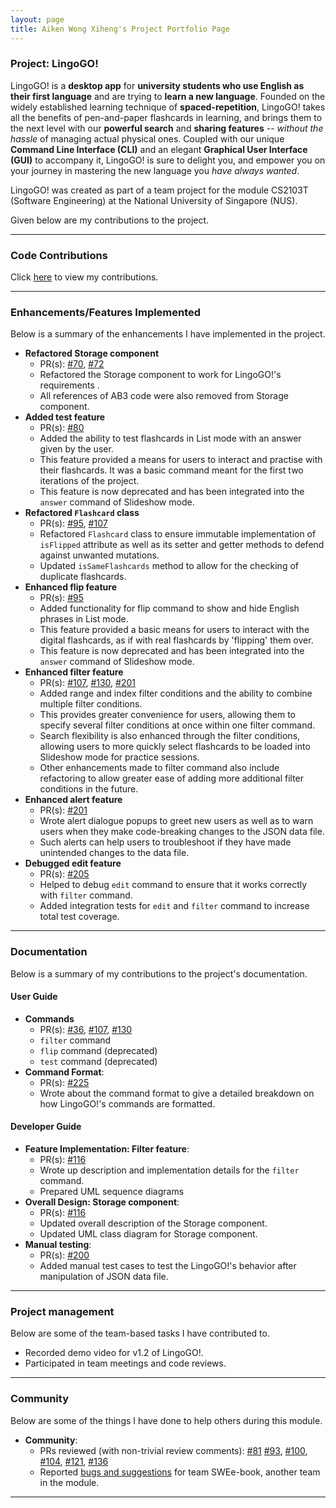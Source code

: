 ```yaml
---
layout: page
title: Aiken Wong Xiheng's Project Portfolio Page
---
```


### Project: LingoGO!

LingoGO! is a **desktop app** for **university students who use English as their first language** and are trying to **learn a
new language**. Founded on the widely established learning technique of **spaced-repetition**, LingoGO! takes all the
benefits of pen-and-paper flashcards in learning, and brings them to the next level with our **powerful search** and **sharing
features** -- *without the hassle* of managing actual physical ones. Coupled with our unique **Command Line Interface (CLI)** and
an elegant **Graphical User Interface (GUI)** to accompany it, LingoGO! is sure to delight you, and empower you on your
journey in mastering the new language you *have always wanted*.

LingoGO! was created as part of a team project for the module CS2103T (Software Engineering) at the National University of Singapore (NUS).

Given below are my contributions to the project.

<hr/>

### Code Contributions

Click [here](https://nus-cs2103-ay2122s1.github.io/tp-dashboard/?search=aikenwx&sort=groupTitle&sortWithin=title&since=2021-09-17&timeframe=commit&mergegroup=&groupSelect=groupByRepos&breakdown=false)
to view my contributions.

<hr/>

### Enhancements/Features Implemented

Below is a summary of the enhancements I have implemented in the project.


* **Refactored Storage component**
  * PR(s): [\#70](https://github.com/AY2122S1-CS2103T-T11-2/tp/pull/70), [\#72](https://github.com/AY2122S1-CS2103T-T11-2/tp/pulls?q=is%3Apr+author%3Aaikenwx+is%3Aclosed)
  * Refactored the Storage component to work for
  LingoGO!'s requirements .
  * All references of AB3 code were also removed from Storage component.
* **Added test feature**
  * PR(s): [\#80](https://github.com/AY2122S1-CS2103T-T11-2/tp/pull/80)
  * Added the ability to test flashcards in List mode
    with an answer given by the user.
  * This feature provided a means for users to interact and practise with their flashcards. It
    was a basic command meant for the first two iterations of the project.
  * This feature is now deprecated and has been integrated into the
    `answer` command of Slideshow mode.
* **Refactored `Flashcard` class**
  * PR(s): [\#95](https://github.com/AY2122S1-CS2103T-T11-2/tp/pull/95), [\#107](https://github.com/AY2122S1-CS2103T-T11-2/tp/pull/107)
  * Refactored `Flashcard` class to ensure immutable implementation of `isFlipped` attribute as well as its setter
    and getter methods to defend against unwanted mutations.
  * Updated `isSameFlashcards` method to allow for the checking of duplicate flashcards.
* **Enhanced flip feature**
  * PR(s): [\#95](https://github.com/AY2122S1-CS2103T-T11-2/tp/pull/95)
  * Added functionality for flip command to show and hide English phrases in List mode.
  * This feature provided a basic means for users to interact with the digital flashcards, as if with real
    flashcards by 'flipping' them over.
  * This feature is now deprecated and has been integrated into the
    `answer` command of Slideshow mode.
* **Enhanced filter feature**
  * PR(s): [\#107](https://github.com/AY2122S1-CS2103T-T11-2/tp/pull/107),
    [\#130](https://github.com/AY2122S1-CS2103T-T11-2/tp/pull/130), [\#201](https://github.com/AY2122S1-CS2103T-T11-2/tp/pull/201)
  * Added range and index filter conditions and the ability to combine multiple filter conditions.
  * This provides greater convenience for users, allowing them to specify several filter conditions at once within one
    filter command.
  * Search flexibility is also enhanced through the filter conditions, allowing users to more quickly select
    flashcards to be loaded into Slideshow mode for practice sessions.
  * Other enhancements made to filter command also include refactoring to allow greater ease of adding more
    additional filter conditions in the future.
* **Enhanced alert feature**
  * PR(s): [\#201](https://github.com/AY2122S1-CS2103T-T11-2/tp/pull/201)
  * Wrote alert dialogue popups to greet new users as well as to warn users when they make code-breaking changes to
    the JSON data file.
  * Such alerts can help users to troubleshoot if they have made
    unintended changes to the data file.
* **Debugged edit feature**
  * PR(s): [\#205](https://github.com/AY2122S1-CS2103T-T11-2/tp/pull/205)
  * Helped to debug `edit` command to ensure that it works correctly with `filter` command.
  * Added integration tests for `edit` and `filter` command to increase total test coverage.

<hr/>

### Documentation

Below is a summary of my contributions to the project's documentation.

#### User Guide
* **Commands**
  * PR(s): [\#36](https://github.com/AY2122S1-CS2103T-T11-2/tp/pull/36), [\#107](https://github.com/AY2122S1-CS2103T-T11-2/tp/pull/107),
    [\#130](https://github.com/AY2122S1-CS2103T-T11-2/tp/pull/130)
  * `filter` command
  * `flip` command (deprecated)
  * `test` command (deprecated)
* **Command Format**:
  * PR(s): [\#225](https://github.com/AY2122S1-CS2103T-T11-2/tp/pull/225)
  * Wrote about the command format to give a detailed breakdown on how LingoGO!'s commands are formatted.

#### Developer Guide

* **Feature Implementation: Filter feature**:
  * PR(s): [\#116](https://github.com/AY2122S1-CS2103T-T11-2/tp/pull/116/commits)
  * Wrote up description and implementation details for the `filter` command.
  * Prepared UML sequence diagrams
* **Overall Design: Storage component**:
  * PR(s): [\#116](https://github.com/AY2122S1-CS2103T-T11-2/tp/pull/116/commits)
  * Updated overall description of the Storage component.
  * Updated UML class diagram for Storage component.
* **Manual testing**:
  * PR(s): [\#200](https://github.com/AY2122S1-CS2103T-T11-2/tp/pull/200/commits)
  * Added manual test cases to test the LingoGO!'s behavior after manipulation of JSON data file.

<hr/>

### Project management

Below are some of the team-based tasks I have contributed to.

* Recorded demo video for v1.2 of LingoGO!.
* Participated in team meetings and code reviews.

<hr/>

### Community

Below are some of the things I have done to help others during this module.

* **Community**:
  * PRs reviewed (with non-trivial review comments):
  [\#81](https://github.com/AY2122S1-CS2103T-T11-2/tp/pull/81)
  [\#93](https://github.com/AY2122S1-CS2103T-T11-2/tp/pull/93),
  [\#100](https://github.com/AY2122S1-CS2103T-T11-2/tp/pull/100),
  [\#104](https://github.com/AY2122S1-CS2103T-T11-2/tp/pull/104),
  [\#121](https://github.com/AY2122S1-CS2103T-T11-2/tp/pull/121),
  [\#136](https://github.com/AY2122S1-CS2103T-T11-2/tp/pull/136)
  * Reported [bugs and suggestions](https://github.com/aikenwx/ped/issues) for team SWEe-book, another team in the module.

<hr/>
